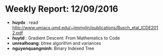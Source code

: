 # Weekly Report: 12/09/2016

- **huydx** : read http://www.umiacs.umd.edu/~jimmylin/publications/Busch_etal_ICDE2012.pdf
- **huytd** : Gradient Descent: From Mathematics to Code
- **unrealhoang**: btree algorithm and variances
- **nguyenquangminh**: Binary Indexed Tree
